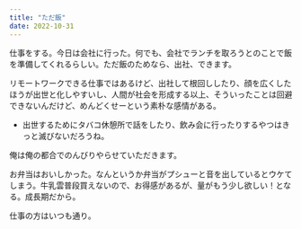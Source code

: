 ```yaml
---
title: "ただ飯"
date: 2022-10-31
---
```


仕事をする。今日は会社に行った。何でも、会社でランチを取ろうとのことで飯を準備してくれるらしい。ただ飯のためなら、出社、できます。

リモートワークできる仕事ではあるけど、出社して根回ししたり、顔を広くしたほうが出世と化しやすいし、人間が社会を形成する以上、そういったことは回避できないんだけど、めんどくせーという素朴な感情がある。
- 出世するためにタバコ休憩所で話をしたり、飲み会に行ったりするやつはきっと滅びないだろうね。


俺は俺の都合でのんびりやらせていただきます。

お弁当はおいしかった。なんというか弁当がプシューと音を出しているとウケてしまう。牛乳雲普段買えないので、お得感があるが、量がもう少し欲しい！となる。成長期だから。

仕事の方はいつも通り。
